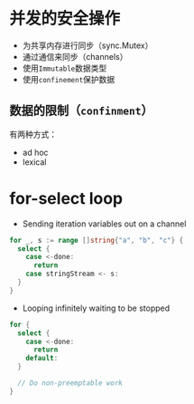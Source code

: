 # 并发的安全操作

- 为共享内存进行同步（sync.Mutex）
- 通过通信来同步（channels）
- 使用`Immutable`数据类型
- 使用`confinement`保护数据

## 数据的限制（`confinment`）

有两种方式：

- ad hoc
- lexical

# for-select loop

- Sending iteration variables out on a channel

```go
for _, s := range []string{"a", "b", "c"} {
  select {
    case <-done:
      return
    case stringStream <- s:
  }
}
```

- Looping infinitely waiting to be stopped

```go
for {
  select {
    case <-done:
      return
    default:
  }

  // Do non-preemptable work
}
```
